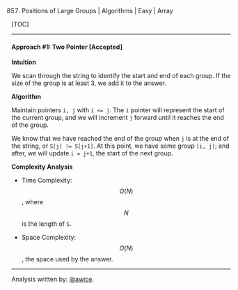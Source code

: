 857. Positions of Large Groups | Algorithms | Easy | Array

[TOC]

---
#### Approach #1: Two Pointer [Accepted]

**Intuition**

We scan through the string to identify the start and end of each group.  If the size of the group is at least 3, we add it to the answer.

**Algorithm**

Maintain pointers `i, j` with `i <= j`.  The `i` pointer will represent the start of the current group, and we will increment `j` forward until it reaches the end of the group.

We know that we have reached the end of the group when `j` is at the end of the string, or `S[j] != S[j+1]`.  At this point, we have some group `[i, j]`; and after, we will update `i = j+1`, the start of the next group.



**Complexity Analysis**

* Time Complexity:  $$O(N)$$, where $$N$$ is the length of `S`.

* Space Complexity: $$O(N)$$, the space used by the answer.

---

Analysis written by: [@awice](https://leetcode.com/awice).
